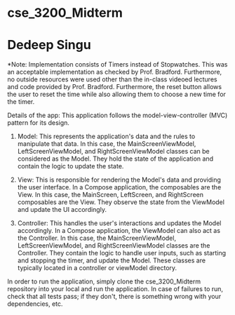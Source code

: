 # cse_3200_Midterm
# Dedeep Singu

*Note: Implementation consists of Timers instead of Stopwatches. This was an acceptable implementation
as checked by Prof. Bradford. Furthermore, no outside resources were used other than the in-class videoed 
lectures and code provided by Prof. Bradford. Furthermore, the reset button allows the user to reset the time
while also allowing them to choose a new time for the timer.

Details of the app:
This application follows the model-view-controller (MVC) pattern for its design. 

1. Model: This represents the application's data and the rules to manipulate that data. In this case, the MainScreenViewModel, LeftScreenViewModel, and RightScreenViewModel classes can be considered as the Model. They hold the state of the application and contain the logic to update the state. 

2. View: This is responsible for rendering the Model's data and providing the user interface. In a Compose application, the composables are the View. In this case, the MainScreen, LeftScreen, and RightScreen composables are the View. They observe the state from the ViewModel and update the UI accordingly.

3. Controller: This handles the user's interactions and updates the Model accordingly. In a Compose application, the ViewModel can also act as the Controller. In this case, the MainScreenViewModel, LeftScreenViewModel, and RightScreenViewModel classes are the Controller. They contain the logic to handle user inputs, such as starting and stopping the timer, and update the Model. These classes are typically located in a controller or viewModel directory.

In order to run the application, simply clone the cse_3200_Midterm repository into your local and run the application.
In case of failures to run, check that all tests pass; if they don't, there is something wrong with your 
dependencies, etc.
